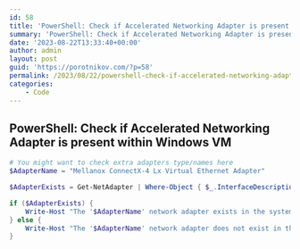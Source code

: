 ```yaml
---
id: 58
title: 'PowerShell: Check if Accelerated Networking Adapter is present within Windows VM'
summary: 'PowerShell: Check if Accelerated Networking Adapter is present within Windows VM'
date: '2023-08-22T13:33:40+00:00'
author: admin
layout: post
guid: 'https://porotnikov.com/?p=58'
permalink: /2023/08/22/powershell-check-if-accelerated-networking-adapter-is-present-within-windows-vm/
categories:
    - Code
---
```

## PowerShell: Check if Accelerated Networking Adapter is present within Windows VM

```powershell
# You might want to check extra adapters type/names here
$AdapterName = "Mellanox ConnectX-4 Lx Virtual Ethernet Adapter"

$AdapterExists = Get-NetAdapter | Where-Object { $_.InterfaceDescription -match $AdapterName }

if ($AdapterExists) {
    Write-Host "The '$AdapterName' network adapter exists in the system." -ForegroundColor Green
} else {
    Write-Host "The '$AdapterName' network adapter does not exist in the system." -ForegroundColor Red
}
```
